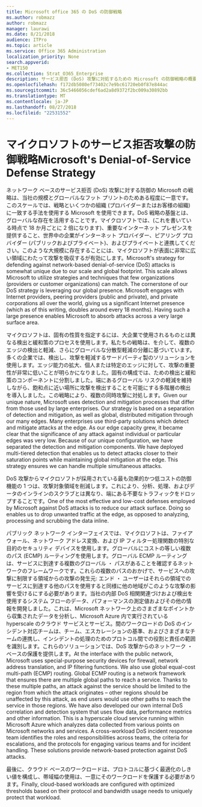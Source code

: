 ```yaml
---
title: Microsoft office 365 の DoS の防御戦略
ms.author: robmazz
author: robmazz
manager: laurawi
ms.date: 8/21/2018
audience: ITPro
ms.topic: article
ms.service: Office 365 Administration
localization_priority: None
search.appverid:
- MET150
ms.collection: Strat_O365_Enterprise
description: サービス拒否 (DoS) 攻撃に対処するための Microsoft の防御戦略の概要について説明します。
ms.openlocfilehash: f172db5080ef73402c7e9bc61720eb0f87e844ac
ms.sourcegitcommit: 36c5466056cdef6ad2a8d9372f2bc009a30892bb
ms.translationtype: MT
ms.contentlocale: ja-JP
ms.lasthandoff: 08/27/2018
ms.locfileid: "22531552"
---
```

# <a name="microsofts-denial-of-service-defense-strategy"></a><span data-ttu-id="10433-103">マイクロソフトのサービス拒否攻撃の防御戦略</span><span class="sxs-lookup"><span data-stu-id="10433-103">Microsoft's Denial-of-Service Defense Strategy</span></span>

<span data-ttu-id="10433-p101">ネットワーク ベースのサービス拒否 (DoS) 攻撃に対する防御の Microsoft の戦略は、当社の規模とグローバルなフット プリントのためある程度に一意です。このスケールでは、戦略といくつかの組織 (プロバイダーまたはお客様の組織) に一致する手法を使用する Microsoft を使用できます。DoS 戦略の基盤とは、グローバルな存在を活用することです。マイクロソフトでは、(これを書いている時点で 18 か月ごとに 2 倍になります)、重要なインターネット プレゼンスを提供すること、世界中の企業がインターネット プロバイダー、ピアリング プロバイダー (パブリックおよびプライベート)、およびプライベートと連携してください。このような大規模に存在することには、マイクロソフトが表面に非常に広い領域にわたって攻撃を吸収するが有効にします。</span><span class="sxs-lookup"><span data-stu-id="10433-p101">Microsoft's strategy for defending against network-based denial-of-service (DoS) attacks is somewhat unique due to our scale and global footprint. This scale allows Microsoft to utilize strategies and techniques that few organizations (providers or customer organizations) can match. The cornerstone of our DoS strategy is leveraging our global presence. Microsoft engages with Internet providers, peering providers (public and private), and private corporations all over the world, giving us a significant Internet presence (which as of this writing, doubles around every 18 months). Having such a large presence enables Microsoft to absorb attacks across a very large surface area.</span></span>

<span data-ttu-id="10433-p102">マイクロソフトは、固有の性質を指定するには、大企業で使用されるものとは異なる検出と緩和策のプロセスを使用します。私たちの戦略は、を介して、複数のエッジの検出と軽減、さらにグローバルな分散型軽減の分離に基づいています。多くの企業では、検出し、攻撃を軽減するサードパーティ製のソリューションを使用します。エッジ能力の拡大、個人または特定のエッジに対して、攻撃の重要性が非常に低いことが明らかになりました。固有の構成では、ための検出と緩和策のコンポーネントに分割しました。端にあるグローバル リスクの軽減を維持しながら、飽和点に近い場所に攻撃を検出することを可能にする多階層の検出を導入しました。この戦略により、複数の同時攻撃に対処します。</span><span class="sxs-lookup"><span data-stu-id="10433-p102">Given our unique nature, Microsoft uses detection and mitigation processes that differ from those used by large enterprises. Our strategy is based on a separation of detection and mitigation, as well as global, distributed mitigation through our many edges. Many enterprises use third-party solutions which detect and mitigate attacks at the edge. As our edge capacity grew, it became clear that the significance of any attack against individual or particular edges was very low. Because of our unique configuration, we have separated the detection and mitigation components. We have deployed multi-tiered detection that enables us to detect attacks closer to their saturation points while maintaining global mitigation at the edge. This strategy ensures we can handle multiple simultaneous attacks.</span></span>

<span data-ttu-id="10433-p103">DoS 攻撃からマイクロソフトが採用されている最も効果的かつ低コストの防御機能の 1 つは、攻撃対象領域を削減します。これにより、分析、処理、およびデータのインラインのスクラブとは異なり、端にある不要なトラフィックをドロップすることです。</span><span class="sxs-lookup"><span data-stu-id="10433-p103">One of the most effective and low-cost defenses employed by Microsoft against DoS attacks is to reduce our attack surface. Doing so enables us to drop unwanted traffic at the edge, as opposed to analyzing, processing and scrubbing the data inline.</span></span>

<span data-ttu-id="10433-p104">パブリック ネットワーク インターフェイスでは、マイクロソフトは、ファイアウォール、ネットワーク アドレス変換、および IP フィルター処理関数の特別な目的のセキュリティ デバイスを使用します。グローバルにコストの等しい複数のパス (ECMP) ルーティングを使用します。グローバル ECMP ルーティングは、サービスに到達する複数のグローバル ・ パスがあることを確認するネットワークのフレームワークです。これらの複数のパスのおかげで、サービスへの攻撃に制限する領域からの攻撃の発生元: エンド ・ ユーザーはそれらの領域でのサービスに到達する他のパスを使用すると同様に他の地域がこのような攻撃の影響を受けるにする必要があります。当社の内部 DoS 相関関連づけおよび検出を使用するシステム フローのデータ、パフォーマンスの測定値およびその他の情報を開発しました。これは、Microsoft ネットワーク上のさまざまなポイントから収集されたデータを分析し、Microsoft Azure 内で実行されている hyperscale のクラウド サービスとサービス。間のワークロードの DoS のインシデント対応チームは、チーム、エスカレーションの基準、およびさまざまなチームの連携し、インシデントの処理のためのプロトコル間での役割と責任の範囲を識別します。これらのソリューションでは、DoS 攻撃からのネットワーク ・ ベースの保護を提供します。</span><span class="sxs-lookup"><span data-stu-id="10433-p104">At the interface with the public network, Microsoft uses special-purpose security devices for firewall, network address translation, and IP filtering functions. We also use global equal-cost multi-path (ECMP) routing. Global ECMP routing is a network framework that ensures there are multiple global paths to reach a service. Thanks to these multiple paths, an attack against the service should be limited to the region from which the attack originates – other regions should be unaffected by this attack, as end users would use other paths to reach the service in those regions. We have also developed our own internal DoS correlation and detection system that uses flow data, performance metrics and other information. This is a hyperscale cloud service running within Microsoft Azure which analyzes data collected from various points on Microsoft networks and services. A cross-workload DoS incident response team identifies the roles and responsibilities across teams, the criteria for escalations, and the protocols for engaging various teams and for incident handling. These solutions provide network-based protection against DoS attacks.</span></span>

<span data-ttu-id="10433-126">最後に、クラウド ベースのワークロードは、プロトコルに基づく最適化のしきい値を構成し、帯域幅の使用は、一意にそのワークロードを保護する必要があります。</span><span class="sxs-lookup"><span data-stu-id="10433-126">Finally, cloud-based workloads are configured with optimized thresholds based on their protocol and bandwidth usage needs to uniquely protect that workload.</span></span>
